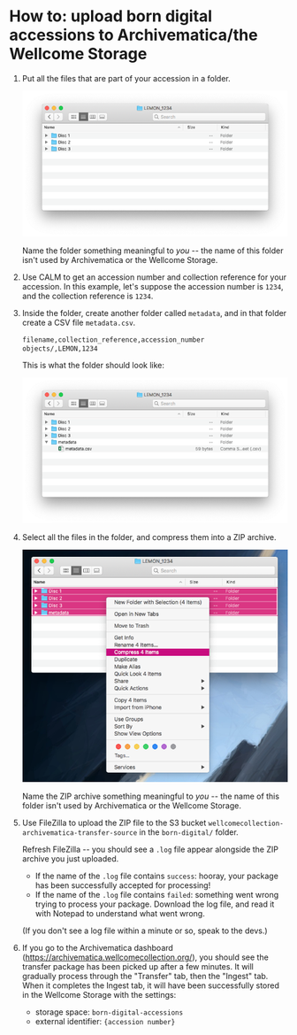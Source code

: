 # How to: upload born digital accessions to Archivematica/the Wellcome Storage

1.  Put all the files that are part of your accession in a folder.

    ![](upload_born_digital_accessions_1.png)

    Name the folder something meaningful to *you* -- the name of this folder isn't used by Archivematica or the Wellcome Storage.

2.  Use CALM to get an accession number and collection reference for your accession.
    In this example, let's suppose the accession number is `1234`, and the collection reference is `1234`.

3.  Inside the folder, create another folder called `metadata`, and in that folder create a CSV file `metadata.csv`.

    ```csv
    filename,collection_reference,accession_number
    objects/,LEMON,1234
    ```

    This is what the folder should look like:

    ![](upload_born_digital_accessions_2.png)

4.  Select all the files in the folder, and compress them into a ZIP archive.

    ![](upload_born_digital_accessions_3.png)

    Name the ZIP archive something meaningful to *you* -- the name of this folder isn't used by Archivematica or the Wellcome Storage.

5.  Use FileZilla to upload the ZIP file to the S3 bucket `wellcomecollection-archivematica-transfer-source` in the `born-digital/` folder.

    Refresh FileZilla -- you should see a `.log` file appear alongside the ZIP archive you just uploaded.

    *   If the name of the `.log` file contains `success`: hooray, your package has been successfully accepted for processing!
    *   If the name of the `.log` file contains `failed`: something went wrong trying to process your package.
        Download the log file, and read it with Notepad to understand what went wrong.

    (If you don't see a log file within a minute or so, speak to the devs.)

6.  If you go to the Archivematica dashboard (<https://archivematica.wellcomecollection.org/>), you should see the transfer package has been picked up after a few minutes.
    It will gradually process through the "Transfer" tab, then the "Ingest" tab.
    When it completes the Ingest tab, it will have been successfully stored in the Wellcome Storage with the settings:

    *   storage space: `born-digital-accessions`
    *   external identifier: `{accession number}`
